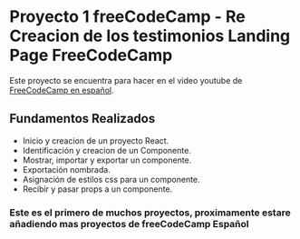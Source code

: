 # Proyecto 1 freeCodeCamp - Re Creacion de los testimonios Landing Page FreeCodeCamp

Este proyecto se encuentra para hacer en el video youtube de [FreeCodeCamp en español](https://www.youtube.com/watch?v=6Jfk8ic3KVk&t=10149s&ab_channel=freeCodeCampEspa%C3%B1ol).

## Fundamentos Realizados
* Inicio y creacion de un proyecto React.
* Identificación y creacion de un Componente.
* Mostrar, importar y exportar un componente.
* Exportación nombrada.
* Asignación de estilos css para un componente.
* Recibir y pasar props a un componente.

### Este es el primero de muchos proyectos, proximamente estare añadiendo mas proyectos de freeCodeCamp Español
